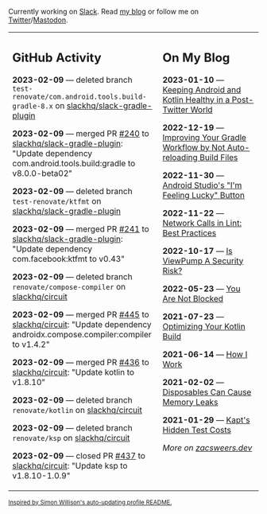 Currently working on [Slack](https://slack.com/). Read [my blog](https://zacsweers.dev/) or follow me on [Twitter](https://twitter.com/ZacSweers)/[Mastodon](https://hachyderm.io/@ZacSweers).

<table><tr><td valign="top" width="60%">

## GitHub Activity
<!-- githubActivity starts -->
**2023-02-09** — deleted branch `test-renovate/com.android.tools.build-gradle-8.x` on [slackhq/slack-gradle-plugin](https://github.com/slackhq/slack-gradle-plugin)

**2023-02-09** — merged PR [#240](https://github.com/slackhq/slack-gradle-plugin/pull/240) to [slackhq/slack-gradle-plugin](https://github.com/slackhq/slack-gradle-plugin): "Update dependency com.android.tools.build:gradle to v8.0.0-beta02"

**2023-02-09** — deleted branch `test-renovate/ktfmt` on [slackhq/slack-gradle-plugin](https://github.com/slackhq/slack-gradle-plugin)

**2023-02-09** — merged PR [#241](https://github.com/slackhq/slack-gradle-plugin/pull/241) to [slackhq/slack-gradle-plugin](https://github.com/slackhq/slack-gradle-plugin): "Update dependency com.facebook:ktfmt to v0.43"

**2023-02-09** — deleted branch `renovate/compose-compiler` on [slackhq/circuit](https://github.com/slackhq/circuit)

**2023-02-09** — merged PR [#445](https://github.com/slackhq/circuit/pull/445) to [slackhq/circuit](https://github.com/slackhq/circuit): "Update dependency androidx.compose.compiler:compiler to v1.4.2"

**2023-02-09** — merged PR [#436](https://github.com/slackhq/circuit/pull/436) to [slackhq/circuit](https://github.com/slackhq/circuit): "Update kotlin to v1.8.10"

**2023-02-09** — deleted branch `renovate/kotlin` on [slackhq/circuit](https://github.com/slackhq/circuit)

**2023-02-09** — deleted branch `renovate/ksp` on [slackhq/circuit](https://github.com/slackhq/circuit)

**2023-02-09** — closed PR [#437](https://github.com/slackhq/circuit/pull/437) to [slackhq/circuit](https://github.com/slackhq/circuit): "Update ksp to v1.8.10-1.0.9"
<!-- githubActivity ends -->
</td><td valign="top" width="40%">

## On My Blog
<!-- blog starts -->
**2023-01-10** — [Keeping Android and Kotlin Healthy in a Post-Twitter World](https://www.zacsweers.dev/keeping-android-healthy/)

**2022-12-19** — [Improving Your Gradle Workflow by Not Auto-reloading Build Files](https://www.zacsweers.dev/improving-your-workflow-by-not-auto-reloading-build-files/)

**2022-11-30** — [Android Studio's "I'm Feeling Lucky" Button](https://www.zacsweers.dev/android-studios-im-feeling-lucky-button/)

**2022-11-22** — [Network Calls in Lint: Best Practices](https://www.zacsweers.dev/network-calls-in-lint-best-practices/)

**2022-10-17** — [Is ViewPump A Security Risk?](https://www.zacsweers.dev/is-viewpump-a-security-risk/)

**2022-05-23** — [You Are Not Blocked](https://www.zacsweers.dev/you-are-not-blocked/)

**2021-07-23** — [Optimizing Your Kotlin Build](https://www.zacsweers.dev/optimizing-your-kotlin-build/)

**2021-06-14** — [How I Work](https://www.zacsweers.dev/how-i-work/)

**2021-02-02** — [Disposables Can Cause Memory Leaks](https://www.zacsweers.dev/disposables-can-cause-memory-leaks/)

**2021-01-29** — [Kapt's Hidden Test Costs](https://www.zacsweers.dev/kapts-hidden-test-costs/)
<!-- blog ends -->
_More on [zacsweers.dev](https://zacsweers.dev/)_
</td></tr></table>

<sub><a href="https://simonwillison.net/2020/Jul/10/self-updating-profile-readme/">Inspired by Simon Willison's auto-updating profile README.</a></sub>